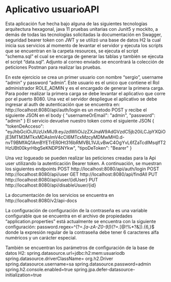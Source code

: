 # Aplicativo usuarioAPI
Esta aplicación fue hecha bajo alguna de las siguientes tecnologías arquitectura hexagonal, java 11 pruebas unitarias con Junit5 y mockito, a demás de todas las tecnologías solicitadas
la documentación en Swagger, seguridad bearer token con JWT y se utilizó una base de datos H2 la cual inicia sus servicios al momento de levantar el servidor
y ejecuta los scripts que se encuentran en la carpeta resources, se ejecuta el script “schema.sql” el cual se encarga de generar
las tablas y también se ejecuta el script “data.sql”. Adjunto al correo enviado se encontrará la colección de peticiones Postman para realizar las pruebas.

En este ejercicio se crea un primer usuario con nombre “sergio”,  username “admin” y password “admin”. Este usuario es el unico que contiene el Rol administrador ROLE_ADMIN
y es el encargado de generar la primera carga. Para poder realizar la primera carga se debe levantar el aplicativo que corre por el puerto 8080.
Una vez el servidor despliegue el aplicativo se debe ingresar al auth de autenticación que se encuentra en:
http://localhost:8080/api/auth/login es un metodo POST y recibe el siguiente JSON en el body
{
"usernameOrEmail": "admin",
"password": "admin"
}
El servicio devuelve nuestro token como el siguiente JSON
{
"tokenDeAcceso": "eyJhbGciOiJIUzUxMiJ9.eyJzdWIiOiJzZXJnaW9AdGVzdC5jb20iLCJpYXQiOjE3MTM3MTkxMDAsImV4cCI6MTcxMzcyMDMwMH0.d-nvT9BMfAQ1AmBYETrER0Ht316bRMVBL1VJLvBwC4OgYvL6fZaTcdIMsqlfT2HzUBt00kyrHbgSeKNDPSNYkw",
"tipoDeToken": "Bearer"
}

Una vez logueado se pueden realizar las peticiones creadas para la Api user utilizando la autenticación Bearer token. A continuación, se muestran los siguientes endpoints
POST http://localhost:8080/api/auth/login
POST http://localhost:8080/api/user
GET http://localhost:8080/api/findAll
PUT http://localhost:8080/api/user/{idUser}
PUT http://localhost:8080/api/disableUsuer/{id}

La documentación de los servicios se encuentra en http://localhost:8080/v2/api-docs

La configuración de configuración de la contraseña es una variable configurable que se encuentra en el archivo de propiedades “application.properties” está actualmente se encuentra con la siguiente configuración:
password.regex=^(?=.*[a-zA-Z0-9])(?=.*[$@$!%*?&]).{6,}$
donde la expresión regular de la contraseña debe tener 6 caracteres alfa numéricos y un carácter especial.

También se encuentran los parámetros de configuración de la base de datos H2:
spring.datasource.url=jdbc:h2:mem:usuariodb
spring.datasource.driverClassName= org.h2.Driver
spring.datasource.username=sa
spring.datasource.password=admin
spring.h2.console.enabled=true
spring.jpa.defer-datasource-initialization=true
